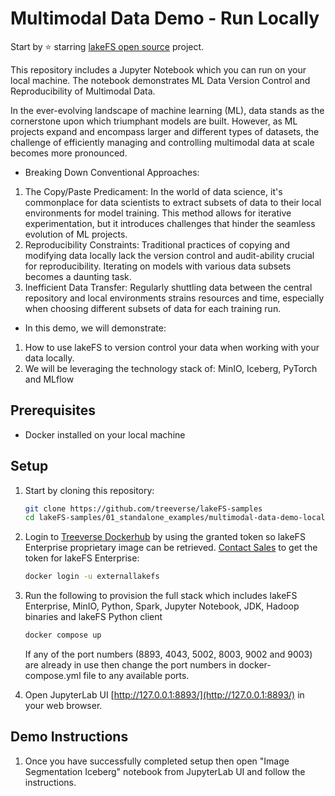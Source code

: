 # Multimodal Data Demo - Run Locally

Start by ⭐️ starring [lakeFS open source](https://go.lakefs.io/oreilly-course) project.

This repository includes a Jupyter Notebook which you can run on your local machine. The notebook demonstrates ML Data Version Control and Reproducibility of Multimodal Data.

In the ever-evolving landscape of machine learning (ML), data stands as the cornerstone upon which triumphant models are built. However, as ML projects expand and encompass larger and different types of datasets, the challenge of efficiently managing and controlling multimodal data at scale becomes more pronounced.

* Breaking Down Conventional Approaches:
1. The Copy/Paste Predicament: In the world of data science, it's commonplace for data scientists to extract subsets of data to their local environments for model training. This method allows for iterative experimentation, but it introduces challenges that hinder the seamless evolution of ML projects.
2. Reproducibility Constraints: Traditional practices of copying and modifying data locally lack the version control and audit-ability crucial for reproducibility. Iterating on models with various data subsets becomes a daunting task.
3. Inefficient Data Transfer: Regularly shuttling data between the central repository and local environments strains resources and time, especially when choosing different subsets of data for each training run.

* In this demo, we will demonstrate:
1. How to use lakeFS to version control your data when working with your data locally.
3. We will be leveraging the technology stack of: MinIO, Iceberg, PyTorch and MLflow


## Prerequisites
* Docker installed on your local machine

## Setup

1. Start by cloning this repository:

   ```bash
   git clone https://github.com/treeverse/lakeFS-samples
   cd lakeFS-samples/01_standalone_examples/multimodal-data-demo-local
   ```

2. Login to [Treeverse Dockerhub](https://hub.docker.com/u/treeverse) by using the granted token so lakeFS Enterprise proprietary image can be retrieved. [Contact Sales](https://lakefs.io/contact-sales/) to get the token for lakeFS Enterprise:

   ```bash
   docker login -u externallakefs
   ```


3. Run the following to provision the full stack which includes lakeFS Enterprise, MinIO, Python, Spark, Jupyter Notebook, JDK, Hadoop binaries and lakeFS Python client

   ```bash
   docker compose up
   ```

   If any of the port numbers (8893, 4043, 5002, 8003, 9002 and 9003) are already in use then change the port numbers in docker-compose.yml file to any available ports.

4. Open JupyterLab UI [http://127.0.0.1:8893/](http://127.0.0.1:8893/) in your web browser.

## Demo Instructions

1. Once you have successfully completed setup then open "Image Segmentation Iceberg" notebook from JupyterLab UI and follow the instructions.
